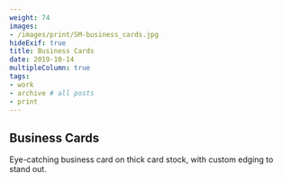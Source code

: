 ```yaml
---
weight: 74
images:
- /images/print/SM-business_cards.jpg
hideExif: true
title: Business Cards
date: 2019-10-14
multipleColumn: true
tags:
- work
- archive # all posts
- print
---
```


## Business Cards

Eye-catching business card on thick card stock, with custom edging to stand out.
